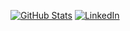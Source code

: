 [![GitHub Stats](https://github-readme-stats.vercel.app/api?username=mauriciopgomes&show_icons=true)](https://github.com/mauriciopgomes)
<a href="https://www.linkedin.com/in/mauriciopgomes/"><img alt="LinkedIn" src="https://img.shields.io/badge/LinkedInMauricio%20Gomes-blue?style=flat-square&logo=linkedin"></a>
